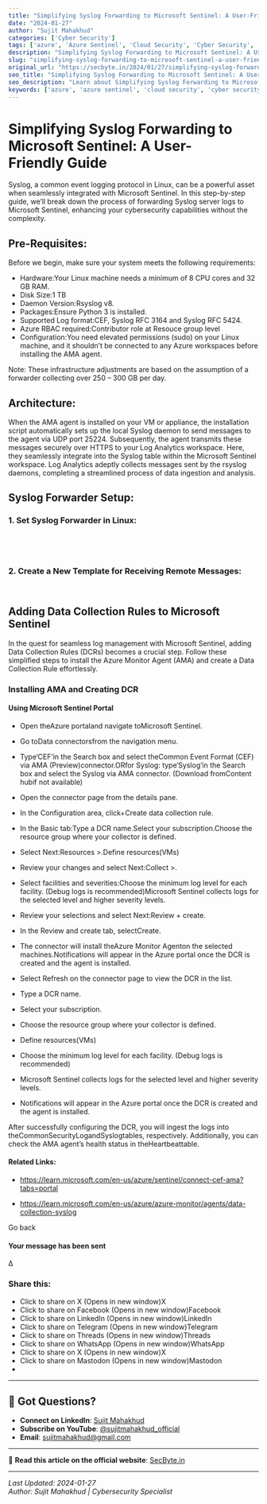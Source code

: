 ```yaml
---
title: "Simplifying Syslog Forwarding to Microsoft Sentinel: A User-Friendly Guide"
date: "2024-01-27"
author: "Sujit Mahakhud"
categories: ['Cyber Security']
tags: ['azure', 'Azure Sentinel', 'Cloud Security', 'Cyber Security', 'Data integration', 'Microsoft', 'Microsoft sentinel Implementation', 'microsoft-sentinel', 'sentinel', 'siem']
description: "Simplifying Syslog Forwarding to Microsoft Sentinel: A User-Friendly Guide - Comprehensive guide for cybersecurity professionals."
slug: "simplifying-syslog-forwarding-to-microsoft-sentinel-a-user-friendly-guide"
original_url: "https://secbyte.in/2024/01/27/simplifying-syslog-forwarding-to-microsoft-sentinel-a-user-friendly-guide/"
seo_title: "Simplifying Syslog Forwarding to Microsoft Sentinel: A User-Friendly Guide | SecByte"
seo_description: "Learn about Simplifying Syslog Forwarding to Microsoft Sentinel: A User-Friendly Guide with this detailed guide from SecByte."
keywords: ['azure', 'azure sentinel', 'cloud security', 'cyber security', 'data integration']
---
```


# Simplifying Syslog Forwarding to Microsoft Sentinel: A User-Friendly Guide

Syslog, a common event logging protocol in Linux, can be a powerful asset when seamlessly integrated with Microsoft Sentinel. In this step-by-step guide, we’ll break down the process of forwarding Syslog server logs to Microsoft Sentinel, enhancing your cybersecurity capabilities without the complexity.


## Pre-Requisites:

Before we begin, make sure your system meets the following requirements:

- Hardware:Your Linux machine needs a minimum of 8 CPU cores and 32 GB RAM.
- Disk Size:1 TB
- Daemon Version:Rsyslog v8.
- Packages:Ensure Python 3 is installed.
- Supported Log format:CEF, Syslog RFC 3164 and Syslog RFC 5424.
- Azure RBAC required:Contributor role at Resouce group level
- Configuration:You need elevated permissions (sudo) on your Linux machine, and it shouldn’t be connected to any Azure workspaces before installing the AMA agent.

Note: These infrastructure adjustments are based on the assumption of a forwarder collecting over 250 – 300 GB per day.


## Architecture:

When the AMA agent is installed on your VM or appliance, the installation script automatically sets up the local Syslog daemon to send messages to the agent via UDP port 25224. Subsequently, the agent transmits these messages securely over HTTPS to your Log Analytics workspace. Here, they seamlessly integrate into the Syslog table within the Microsoft Sentinel workspace. Log Analytics adeptly collects messages sent by the rsyslog daemons, completing a streamlined process of data ingestion and analysis.


## Syslog Forwarder Setup:


### 1. Set Syslog Forwarder in Linux:


``````


``````


``````


``````


### 2. Create a New Template for Receiving Remote Messages:


``````


``````


## Adding Data Collection Rules to Microsoft Sentinel

In the quest for seamless log management with Microsoft Sentinel, adding Data Collection Rules (DCRs) becomes a crucial step. Follow these simplified steps to install the Azure Monitor Agent (AMA) and create a Data Collection Rule effortlessly.


### Installing AMA and Creating DCR


#### Using Microsoft Sentinel Portal

- Open theAzure portaland navigate toMicrosoft Sentinel.
- Go toData connectorsfrom the navigation menu.
- Type‘CEF’in the Search box and select theCommon Event Format (CEF) via AMA (Preview)connector.ORfor Syslog: type‘Syslog’in the Search box and select the Syslog via AMA connector. (Download fromContent hubif not available)
- Open the connector page from the details pane.
- In the Configuration area, click+Create data collection rule.
- In the Basic tab:Type a DCR name.Select your subscription.Choose the resource group where your collector is defined.
- Select Next:Resources >.Define resources(VMs)
- Review your changes and select Next:Collect >.
- Select facilities and severities:Choose the minimum log level for each facility. (Debug logs is recommended)Microsoft Sentinel collects logs for the selected level and higher severity levels.
- Review your selections and select Next:Review + create.
- In the Review and create tab, selectCreate.
- The connector will install theAzure Monitor Agenton the selected machines.Notifications will appear in the Azure portal once the DCR is created and the agent is installed.
- Select Refresh on the connector page to view the DCR in the list.

- Type a DCR name.
- Select your subscription.
- Choose the resource group where your collector is defined.

- Define resources(VMs)

- Choose the minimum log level for each facility. (Debug logs is recommended)
- Microsoft Sentinel collects logs for the selected level and higher severity levels.

- Notifications will appear in the Azure portal once the DCR is created and the agent is installed.

After successfully configuring the DCR, you will ingest the logs into theCommonSecurityLogandSyslogtables, respectively. Additionally, you can check the AMA agent’s health status in theHeartbeattable.


#### Related Links:

- https://learn.microsoft.com/en-us/azure/sentinel/connect-cef-ama?tabs=portal

- https://learn.microsoft.com/en-us/azure/azure-monitor/agents/data-collection-syslog

Go back


#### Your message has been sent


Δ


### Share this:

- Click to share on X (Opens in new window)X
- Click to share on Facebook (Opens in new window)Facebook
- Click to share on LinkedIn (Opens in new window)LinkedIn
- Click to share on Telegram (Opens in new window)Telegram
- Click to share on Threads (Opens in new window)Threads
- Click to share on WhatsApp (Opens in new window)WhatsApp
- Click to share on X (Opens in new window)X
- Click to share on Mastodon (Opens in new window)Mastodon
- 



---

## 💬 Got Questions?

- **Connect on LinkedIn**: [Sujit Mahakhud](https://www.linkedin.com/in/sujitmahakhud/)
- **Subscribe on YouTube**: [@sujitmahakhud_official](https://www.youtube.com/@sujitmahakhud_official)
- **Email**: sujitmahakhud@gmail.com

---

🧩 **Read this article on the official website**: [SecByte.in](https://secbyte.in/2024/01/27/simplifying-syslog-forwarding-to-microsoft-sentinel-a-user-friendly-guide/)

---

*Last Updated: 2024-01-27*  
*Author: Sujit Mahakhud | Cybersecurity Specialist*
